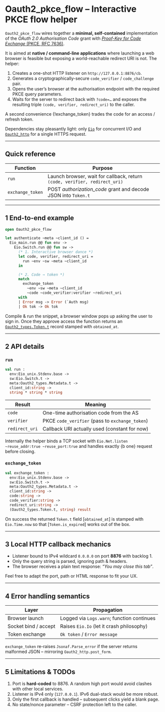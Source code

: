 # Oauth2_pkce_flow – Interactive PKCE flow helper

`Oauth2_pkce_flow` wires together a **minimal, self-contained**
implementation of the *OAuth&nbsp;2.0 Authorisation Code* grant with
[*Proof-Key for Code Exchange* (PKCE, RFC&nbsp;7636)](https://datatracker.ietf.org/doc/html/rfc7636).

It is aimed at **native / command-line applications** where launching a
web browser is feasible but exposing a world-reachable redirect URI is
not.  The helper:

1. Creates a one-shot HTTP listener on
   `http://127.0.0.1:8876/cb`.
2. Generates a cryptographically-secure `code_verifier` /
   `code_challenge` pair.
3. Opens the user’s browser at the authorisation endpoint with the
   required PKCE query parameters.
4. Waits for the server to redirect back with `?code=…` and exposes the
   resulting triple `(code, verifier, redirect_uri)` to the caller.

A second convenience {!exchange_token} trades the code for an access /
refresh token.

Dependencies stay pleasantly light: only
[`Eio`](https://github.com/ocaml-multicore/eio) for concurrent I/O and
[`Oauth2_http`](oauth2_http.doc.md) for a single HTTPS request.

---

## Quick reference

| Function | Purpose |
|----------|---------|
| `run` | Launch browser, wait for callback, return `(code, verifier, redirect_uri)` |
| `exchange_token` | POST *authorization_code* grant and decode JSON into `Token.t` |


---

## 1  End-to-end example

```ocaml
open Oauth2_pkce_flow

let authenticate ~meta ~client_id () =
  Eio_main.run @@ fun env ->
    Eio.Switch.run @@ fun sw ->
      (* 1. Interactive browser dance *)
      let code, verifier, redirect_uri =
        run ~env ~sw ~meta ~client_id
      in

      (* 2. Code → token *)
      match
        exchange_token
          ~env ~sw ~meta ~client_id
          ~code ~code_verifier:verifier ~redirect_uri
      with
      | Error msg -> Error (`Auth msg)
      | Ok tok -> Ok tok
```

Compile & run the snippet, a browser window pops up asking the user to
sign in.  Once they approve access the function returns an
[`Oauth2_types.Token.t`](oauth2_types.doc.md) record stamped with
`obtained_at`.


---

## 2  API details

### `run`

```ocaml
val run :
  env:Eio_unix.Stdenv.base ->
  sw:Eio.Switch.t ->
  meta:Oauth2_types.Metadata.t ->
  client_id:string ->
  string * string * string
```

| Result | Meaning |
|--------|---------|
| `code` | One-time authorisation code from the AS |
| `verifier` | PKCE `code_verifier` (pass to `exchange_token`) |
| `redirect_uri` | Callback URI actually used (constant for now) |

Internally the helper binds a TCP socket with
`Eio.Net.listen ~reuse_addr:true ~reuse_port:true` and handles exactly
{b one} request before closing.


### `exchange_token`

```ocaml
val exchange_token :
  env:Eio_unix.Stdenv.base ->
  sw:Eio.Switch.t ->
  meta:Oauth2_types.Metadata.t ->
  client_id:string ->
  code:string ->
  code_verifier:string ->
  redirect_uri:string ->
  (Oauth2_types.Token.t, string) result
```

On success the returned `Token.t` field [`obtained_at`] is stamped with
`Eio.Time.now` so that [`Token.is_expired`] works out of the box.


---

## 3  Local HTTP callback mechanics

*   Listener bound to IPv4 wildcard `0.0.0.0` on port **8876** with
    backlog 1.
*   Only the query string is parsed, ignoring path & headers.
*   The browser receives a plain text response: *“You may close this
    tab”*.

Feel free to adapt the port, path or HTML response to fit your UX.


---

## 4  Error handling semantics

| Layer | Propagation |
|-------|-------------|
| Browser launch | Logged via `Logs.warn`; function continues |
| Socket bind / accept | Raises `Eio.Io` (let it crash philosophy) |
| Token exchange | `Ok token` / `Error message` |

`exchange_token` re-raises `Jsonaf.Parse_error` if the server returns
malformed JSON – mirroring `Oauth2_http.post_form`.


---

## 5  Limitations & TODOs

1. Port is **hard-coded** to 8876.  A random high port would avoid
   clashes with other local services.
2. Listener is IPv4 only (`127.0.0.1`).  IPv6 dual-stack would be more
   robust.
3. Only the first callback is handled – subsequent clicks yield a blank
   page.
4. No state/nonce parameter – CSRF protection left to the caller.

